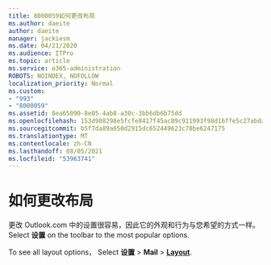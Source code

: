 ```yaml
---
title: 8000059如何更改布局
ms.author: daeite
author: daeite
manager: jackiesm
ms.date: 04/21/2020
ms.audience: ITPro
ms.topic: article
ms.service: o365-administration
ROBOTS: NOINDEX, NOFOLLOW
localization_priority: Normal
ms.custom:
- "993"
- "8000059"
ms.assetid: 8ea65090-8e05-4ab8-a30c-3bb6db6b75dd
ms.openlocfilehash: 153d908298e5fcfe8417f45ac89c911993f98d16ffe5c27abda4b6f3959002c0
ms.sourcegitcommit: b5f7da89a650d2915dc652449623c78be6247175
ms.translationtype: MT
ms.contentlocale: zh-CN
ms.lasthandoff: 08/05/2021
ms.locfileid: "53963741"
---
```

# <a name="how-to-change-your-layout"></a>如何更改布局

更改 Outlook.com 中的设置很容易，因此它的外观和行为与您希望的方式一样。 Select **设置** on the toolbar to the most popular options.

To see all layout options， Select **设置**  >  **Mail**  >  [**Layout**](https://outlook.live.com/mail/options/mail/layout).
  